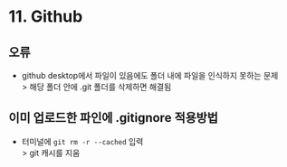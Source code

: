 # 11. Github

## 오류
* github desktop에서 파일이 있음에도 폴더 내에 파일을 인식하지 못하는 문제
 <br>> 해당 폴더 안에 .git 폴더를 삭제하면 해결됨

## 이미 업로드한 파인에 .gitignore 적용방법
 * 터미널에 <code>git rm -r --cached</code> 입력
  <br>> git 캐시를 지움